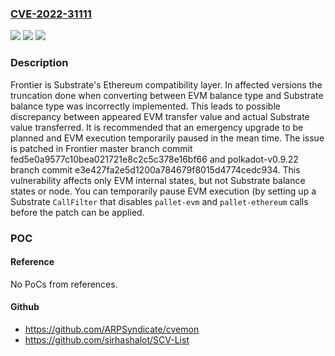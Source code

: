 ### [CVE-2022-31111](https://cve.mitre.org/cgi-bin/cvename.cgi?name=CVE-2022-31111)
![](https://img.shields.io/static/v1?label=Product&message=frontier&color=blue)
![](https://img.shields.io/static/v1?label=Version&message=commits%20prior%20to%20fed5e0a9577c10bea021721e8c2c5c378e16bf66%20&color=brightgreen)
![](https://img.shields.io/static/v1?label=Vulnerability&message=CWE-670%3A%20Always-Incorrect%20Control%20Flow%20Implementation&color=brightgreen)

### Description

Frontier is Substrate's Ethereum compatibility layer. In affected versions the truncation done when converting between EVM balance type and Substrate balance type was incorrectly implemented. This leads to possible discrepancy between appeared EVM transfer value and actual Substrate value transferred. It is recommended that an emergency upgrade to be planned and EVM execution temporarily paused in the mean time. The issue is patched in Frontier master branch commit fed5e0a9577c10bea021721e8c2c5c378e16bf66 and polkadot-v0.9.22 branch commit e3e427fa2e5d1200a784679f8015d4774cedc934. This vulnerability affects only EVM internal states, but not Substrate balance states or node. You can temporarily pause EVM execution (by setting up a Substrate `CallFilter` that disables `pallet-evm` and `pallet-ethereum` calls before the patch can be applied.

### POC

#### Reference
No PoCs from references.

#### Github
- https://github.com/ARPSyndicate/cvemon
- https://github.com/sirhashalot/SCV-List

